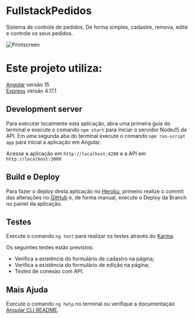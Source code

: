 # FullstackPedidos

Sistema de controle de pedidos. De forma simples, cadastre, remova, edite e controle os seus pedidos.

![Printscreen](printscreen.png)

# Este projeto utiliza: 

[Angular](https://angular.io) versão 15<br>
[Express](https://expressjs.com) versão 4.17.1

## Development server

Para executar localmente esta aplicação, abra uma primeira guia do terminal e execute o comando `npm start` para iniciar o servidor NodeJS da API. Em uma segunda aba do terminal execute o comando `npm run-script app` para inicial a aplicação em Angular.

Acesse a aplicação em `http://localhost:4200` e a API em `http://localhost:3000`

## Build e Deploy

Para fazer o deploy desta aplicação no [Heroku](https://heroku.com), primeiro realize o commit das alterações no [GitHub](https://github.com/paulotokarski/fullstack-pedidos) e, de forma manual, execute o Deploy da Branch no painel da aplicação.

## Testes

Execute o comando `ng test` para realizar os testes através do [Karma](https://karma-runner.github.io).

Os seguintes testes estão previstos:
<ul>
  <li>Verifica a existência do formulário de cadastro na página;</li>
  <li>Verifica a existência do formulário de edição na página;</li>
  <li>Testes de conexão com API.</li>
</ul>

## Mais Ajuda

Execute o comando `ng help` no terminal ou verifique a documentação [Angular CLI README](https://github.com/angular/angular-cli/blob/master/README.md).
